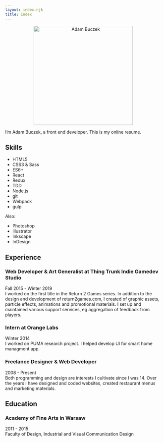 ```yaml
---
layout: index.njk
title: Index
---
```


<p style="text-align: center;">
  <img style="height: 320px" src="/assets/AdamBuczek.jpeg" alt="Adam Buczek" />
</p>

I’m Adam Buczek, a front end developer. This is my online resume.

Skills
---
- HTML5
- CSS3 & Sass
- ES6+
- React
- Redux
- TDD
- Node.js
- git
- Webpack
- gulp

Also:
- Photoshop
- Illustrator
- Inkscape
- InDesign


Experience
---

### Web Developer & Art Generalist at Thing Trunk Indie Gamedev Studio  
Fall 2015 - Winter 2019  
I worked on the first title in the Return 2 Games series. In addition to the design and development of return2games.com, I created of graphic assets, particle effects, animations and promotional materials. I set up and maintained various support services, eg aggregation of feedback from players.

### Intern at Orange Labs
Winter 2014  
I worked on PUMA research project. I helped develop UI for smart home managment app.

### Freelance Designer & Web Developer
2008 - Present  
Both programming and design are interests I cultivate since I was 14. Over the years I have designed and coded websites, created restaurant menus and marketing materials.

Education
---

### Academy of Fine Arts in Warsaw
2011 - 2015  
Faculty of Design, Industrial and Visual Communication Design


